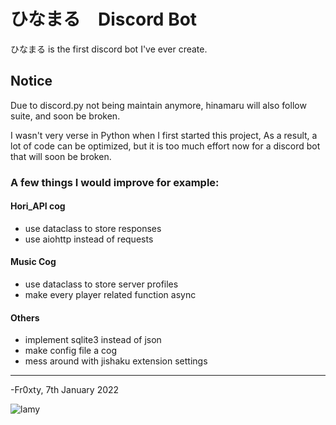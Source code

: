 # ひなまる　Discord Bot
ひなまる is the first discord bot I've ever create.

## Notice
Due to discord.py not being maintain anymore, hinamaru will also follow suite, and soon be broken.

I wasn't very verse in Python when I first started this project, As a result, a lot of code can be optimized, but it is too much effort now for a discord bot that will soon be broken.


### A few things I would improve for example:
#### Hori_API cog
* use dataclass to store responses
* use aiohttp instead of requests

#### Music Cog
* use dataclass to store server profiles
* make every player related function async

#### Others
* implement sqlite3 instead of json
* make config file a cog
* mess around with jishaku extension settings

---

-Fr0xty, 7th January 2022

![lamy](https://user-images.githubusercontent.com/86002969/142622240-de2cd718-c031-44c1-9b07-a88b770644f2.png)
